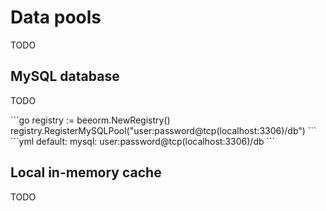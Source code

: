 # Data pools


TODO

## MySQL database

TODO

<code-group>
<code-block title="manual">
```go
registry := beeorm.NewRegistry()
registry.RegisterMySQLPool("user:password@tcp(localhost:3306)/db")
```
</code-block>

<code-block title="yaml">
```yml
default:
  mysql: user:password@tcp(localhost:3306)/db
```
</code-block>
</code-group>

## Local in-memory cache

TODO
